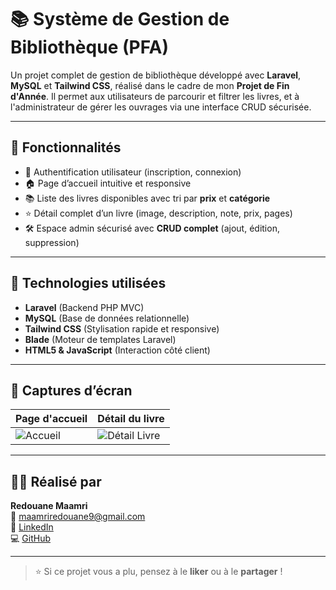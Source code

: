 # 📚 Système de Gestion de Bibliothèque (PFA)

Un projet complet de gestion de bibliothèque développé avec **Laravel**, **MySQL** et **Tailwind CSS**, réalisé dans le cadre de mon **Projet de Fin d'Année**. Il permet aux utilisateurs de parcourir et filtrer les livres, et à l'administrateur de gérer les ouvrages via une interface CRUD sécurisée.

---
## 🎯 Fonctionnalités

- 🔐 Authentification utilisateur (inscription, connexion)
- 🏠 Page d’accueil intuitive et responsive
- 📚 Liste des livres disponibles avec tri par **prix** et **catégorie**
- ⭐ Détail complet d’un livre (image, description, note, prix, pages)
- 🛠️ Espace admin sécurisé avec **CRUD complet** (ajout, édition, suppression)

---

## 🧰 Technologies utilisées

- **Laravel** (Backend PHP MVC)
- **MySQL** (Base de données relationnelle)
- **Tailwind CSS** (Stylisation rapide et responsive)
- **Blade** (Moteur de templates Laravel)
- **HTML5 & JavaScript** (Interaction côté client)

---

## 📸 Captures d’écran

| Page d'accueil | Détail du livre |
|----------------|------------------|
| ![Accueil](https://github.com/user-attachments/assets/d9767576-d41a-4d21-941f-566be00fae6e) | ![Détail Livre](https://github.com/user-attachments/assets/399830d1-f6cf-4416-b4c9-0ba5aa6c0418) |

---

## 👨‍💻 Réalisé par

**Redouane Maamri**  
📧 maamriredouane9@gmail.com  
🔗 [LinkedIn](https://www.linkedin.com/in/redouane-maamri-487895292/)  
💻 [GitHub](https://github.com/Redouane-Maamri)

---

> ⭐ Si ce projet vous a plu, pensez à le **liker** ou à le **partager** !
